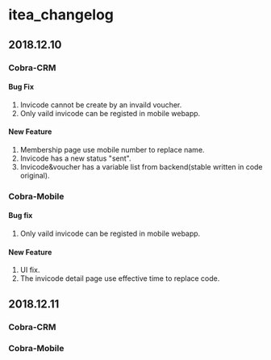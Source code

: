 # itea_changelog

## 2018.12.10
### Cobra-CRM
#### Bug Fix
1. Invicode cannot be create by an invaild voucher.
2. Only vaild invicode can be registed in mobile webapp.
#### New Feature
1. Membership page use mobile number to replace name.
2. Invicode has a new status "sent".
3. Invicode&voucher has a variable list from backend(stable written in code original).
### Cobra-Mobile
#### Bug fix
1. Only vaild invicode can be registed in mobile webapp.
#### New Feature
1. UI fix.
2. The invicode detail page use effective time to replace code.

## 2018.12.11
### Cobra-CRM
### Cobra-Mobile